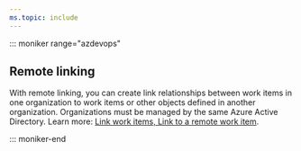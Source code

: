 ```yaml
---
ms.topic: include
---
```



::: moniker range="azdevops"  

## Remote linking
With remote linking, you can create link relationships between work items in one organization to work items or other objects defined in another organization. Organizations must be managed by the same Azure Active Directory. Learn more: [Link work items, Link to a remote work item](/azure/devops/boards/backlogs/add-link#remote-link).  

::: moniker-end  
